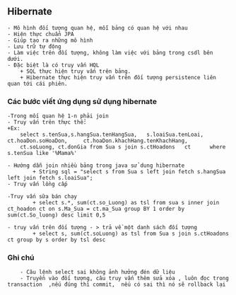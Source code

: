 ## Hibernate 
	- Mô hình đối tượng quan hệ, mỗi bảng có quan hệ với nhau 
	- Hiện thực chuẩn JPA
	- Giúp tạo ra những mô hình
	- Lưu trữ tự động
	- Làm việc trên đối tượng, không làm việc với bảng trong csdl bên dưới.
	- Đặc biệt là có truy vấn HQL
		+ SQL thực hiện truy vấn trên bảng.
		+ Hibernate thực hiện truy vấn trên đối tượng persistence liên quan tới cái phiên.

### Các bước viết ứng dụng sử dụng hibernate
	-Trong mối quan hệ 1-n phải join
	- Truy vấn trên thực thể: 
	+Ex:
		select s.tenSua,s.hangSua.tenHangSua, 	s.loaiSua.tenLoai, 		ct.hoaDon.soHoaDon, 	ct.hoaDon.khachHang.tenKhachHang,
		ct.soLuong, ct.donGia from Sua s join s.ctHoadons 	ct 		where s.tenSua like '%Mama%'
		
	- Hướng dẫn join nhiều bảng trong java sử dung hibernate 
			+ String sql = "select s from Sua s left join fetch s.hangSua left join fetch s.loaiSua";
	- Truy vấn lồng cấp
	
	-Truy vấn sữa bán chạy
			+ select s.*, sum(ct.so_Luong) as tsl from sua s inner join ct_hoadon ct on s.Ma_Sua = ct.ma_Sua group BY 1 order by sum(ct.So_luong) desc limit 0,5
		
	- truy vấn trên đối tượng - > trả về một danh sách đối tượng
			+ select s, sum(ct.soLuong) as tsl from Sua s join s.ctHoadons ct group by s order by tsl desc 

### Ghi chú
		- Câu lệnh select sai không ảnh hưởng đén dữ liệu
		- Truyền vào đối tượng, câu truy vấn thêm sửa xóa , luôn đọc trong transaction  ,nếu đúng thì commit,  nếu có sai thì nó sẽ rollback lại
		
	